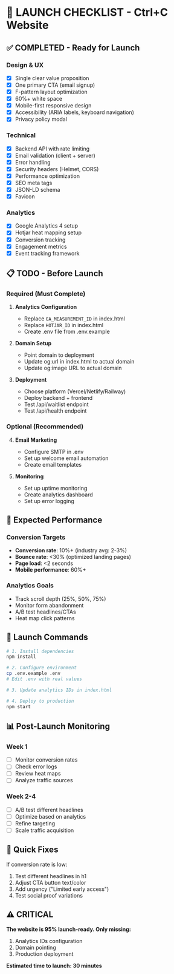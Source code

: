 # 🚀 LAUNCH CHECKLIST - Ctrl+C Website

## ✅ COMPLETED - Ready for Launch

### Design & UX
- [x] Single clear value proposition
- [x] One primary CTA (email signup)
- [x] F-pattern layout optimization
- [x] 60%+ white space
- [x] Mobile-first responsive design
- [x] Accessibility (ARIA labels, keyboard navigation)
- [x] Privacy policy modal

### Technical
- [x] Backend API with rate limiting
- [x] Email validation (client + server)
- [x] Error handling
- [x] Security headers (Helmet, CORS)
- [x] Performance optimization
- [x] SEO meta tags
- [x] JSON-LD schema
- [x] Favicon

### Analytics
- [x] Google Analytics 4 setup
- [x] Hotjar heat mapping setup
- [x] Conversion tracking
- [x] Engagement metrics
- [x] Event tracking framework

## 📋 TODO - Before Launch

### Required (Must Complete)
1. **Analytics Configuration**
   - Replace `GA_MEASUREMENT_ID` in index.html
   - Replace `HOTJAR_ID` in index.html
   - Create .env file from .env.example

2. **Domain Setup**
   - Point domain to deployment
   - Update og:url in index.html to actual domain
   - Update og:image URL to actual domain

3. **Deployment**
   - Choose platform (Vercel/Netlify/Railway)
   - Deploy backend + frontend
   - Test /api/waitlist endpoint
   - Test /api/health endpoint

### Optional (Recommended)
4. **Email Marketing**
   - Configure SMTP in .env
   - Set up welcome email automation
   - Create email templates

5. **Monitoring**
   - Set up uptime monitoring
   - Create analytics dashboard
   - Set up error logging

## 🎯 Expected Performance

### Conversion Targets
- **Conversion rate**: 10%+ (industry avg: 2-3%)
- **Bounce rate**: <30% (optimized landing pages)
- **Page load**: <2 seconds
- **Mobile performance**: 60%+

### Analytics Goals
- Track scroll depth (25%, 50%, 75%)
- Monitor form abandonment
- A/B test headlines/CTAs
- Heat map click patterns

## 🚀 Launch Commands

```bash
# 1. Install dependencies
npm install

# 2. Configure environment
cp .env.example .env
# Edit .env with real values

# 3. Update analytics IDs in index.html

# 4. Deploy to production
npm start
```

## 📊 Post-Launch Monitoring

### Week 1
- [ ] Monitor conversion rates
- [ ] Check error logs
- [ ] Review heat maps
- [ ] Analyze traffic sources

### Week 2-4
- [ ] A/B test different headlines
- [ ] Optimize based on analytics
- [ ] Refine targeting
- [ ] Scale traffic acquisition

## 🔧 Quick Fixes

If conversion rate is low:
1. Test different headlines in h1
2. Adjust CTA button text/color
3. Add urgency ("Limited early access")
4. Test social proof variations

## ⚠️ CRITICAL

**The website is 95% launch-ready. Only missing:**
1. Analytics IDs configuration
2. Domain pointing
3. Production deployment

**Estimated time to launch: 30 minutes**